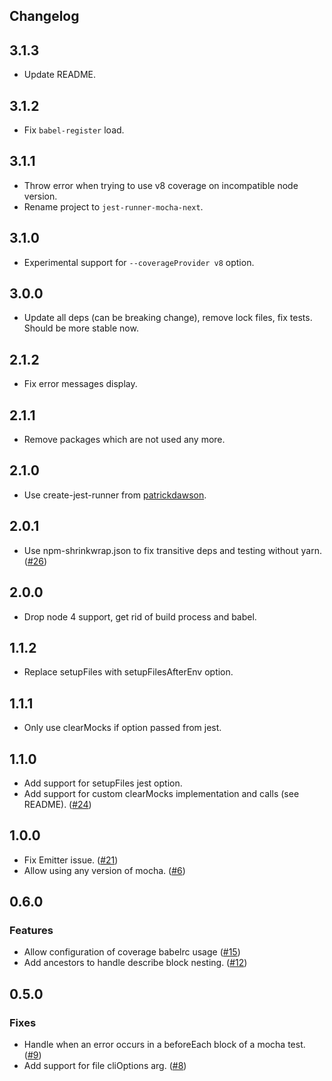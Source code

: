 ## Changelog

## 3.1.3
* Update README.

## 3.1.2
* Fix `babel-register` load.

## 3.1.1

* Throw error when trying to use v8 coverage on incompatible node version.
* Rename project to `jest-runner-mocha-next`.

## 3.1.0

* Experimental support for `--coverageProvider v8` option.

## 3.0.0

* Update all deps (can be breaking change), remove lock files, fix tests. Should be more stable now.

## 2.1.2

* Fix error messages display.

## 2.1.1

* Remove packages which are not used any more.

## 2.1.0

* Use create-jest-runner from [patrickdawson](https://github.com/patrickdawson/jest-runner-mocha).

## 2.0.1

* Use npm-shrinkwrap.json to fix transitive deps and testing without yarn. ([#26](https://github.com/rogeliog/jest-runner-mocha/issues/26))

## 2.0.0

* Drop node 4 support, get rid of build process and babel.

## 1.1.2
* Replace setupFiles with setupFilesAfterEnv option.

## 1.1.1
* Only use clearMocks if option passed from jest.

## 1.1.0

* Add support for setupFiles jest option.
* Add support for custom clearMocks implementation and calls (see README). ([#24](https://github.com/rogeliog/jest-runner-mocha/issues/24))

## 1.0.0

* Fix Emitter issue. ([#21](https://github.com/rogeliog/jest-runner-mocha/issues/21))
* Allow using any version of mocha. ([#6](https://github.com/rogeliog/jest-runner-mocha/issues/6))

## 0.6.0

### Features
* Allow configuration of coverage babelrc usage ([#15](https://github.com/rogeliog/jest-runner-mocha/pull/15))
* Add ancestors to handle describe block nesting. ([#12](https://github.com/rogeliog/jest-runner-mocha/pull/12))

## 0.5.0

### Fixes

* Handle when an error occurs in a beforeEach block of a mocha test.
  ([#9](https://github.com/rogeliog/jest-runner-mocha/pull/9))
* Add support for file cliOptions arg.
  ([#8](https://github.com/rogeliog/jest-runner-mocha/pull/8))
